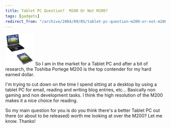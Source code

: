 ```yaml
---
title: Tablet PC Question?  M200 Or Not M200?
tags: [gadgets]
redirect_from: "/archive/2004/09/05/tablet-pc-question-m200-or-not-m200.aspx/"
---
```


![Toshiba M200](/assets/images/m200.jpg) So I am in the market for a Tablet PC
and after a bit of research, the Toshiba Portege M200 is the top
contender for my hard earned dollar.

I'm trying to cut down on the time I spend sitting at a desktop by using
a tablet PC for email, reading and writing blog entries, etc...
Basically non gaming and non development tasks. I think the high
resolution of the M200 makes it a nice choice for reading.

So my main question for you is do you think there's a better Tablet PC
out there (or about to be released) worth me looking at over the M200?
Let me know. Thanks!

